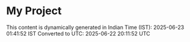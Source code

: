 # My Project

This content is dynamically generated in Indian Time (IST): 2025-06-23 01:41:52 IST
Converted to UTC: 2025-06-22 20:11:52 UTC
